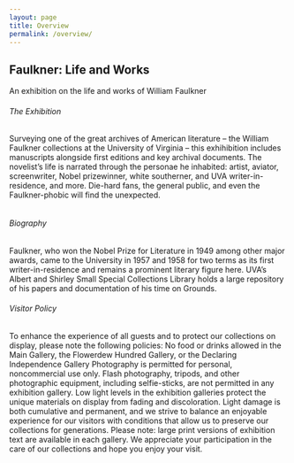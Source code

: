 ```yaml
--- 
layout: page 
title: Overview 
permalink: /overview/ 
---
```


<section id="baseline">
  <div class="section typeset">
    <div class="single">
      <h1>Faulkner: Life and Works</h1>
      <p class="caption">An exhibition on the life and works of William Faulkner</p>
      <h6>The Exhibition</h6>
      <p>Surveying one of the great archives of American literature – the William Faulkner 
      collections at the University of Virginia – this exhihibition includes manuscripts 
      alongside first editions and key archival documents.  The novelist’s life is narrated 
      through the personae he inhabited: artist, aviator, screenwriter, Nobel prizewinner, 
      white southerner, and UVA writer-in-residence, and more. Die-hard fans, the general 
      public, and even the Faulkner-phobic will find the unexpected.</p>
    </div>
  </div>
  <div class="section typeset">
    <div class="column column--main column--right">
      <h6>Biography</h6>
      <p>Faulkner, who won the Nobel Prize for Literature in 1949 among other major awards, 
      came to the University in 1957 and 1958 for two terms as its first writer-in-residence 
      and remains a prominent literary figure here. UVA’s Albert and Shirley Small Special 
      Collections Library holds a large repository of his papers and documentation of his 
      time on Grounds.</p>
      <h6>Visitor Policy</h6>
      <p>To enhance the experience of all guests and to protect our collections on display, 
      please note the following policies: No food or drinks allowed in the Main Gallery, 
      the Flowerdew Hundred Gallery, or the Declaring Independence Gallery Photography is 
      permitted for personal, noncommercial use only. Flash photography, tripods, and 
      other photographic equipment, including selfie-sticks, are not permitted in any exhibition gallery.
      Low light levels in the exhibition galleries protect the unique materials on display from fading 
      and discoloration. Light damage is both cumulative and permanent, and we strive to balance an 
      enjoyable experience for our visitors with conditions that allow us to preserve our collections 
      for generations. Please note: large print versions of exhibition text are available in each gallery.
      We appreciate your participation in the care of our collections and hope you enjoy your visit.</p>
    </div>
  </div>
</section>